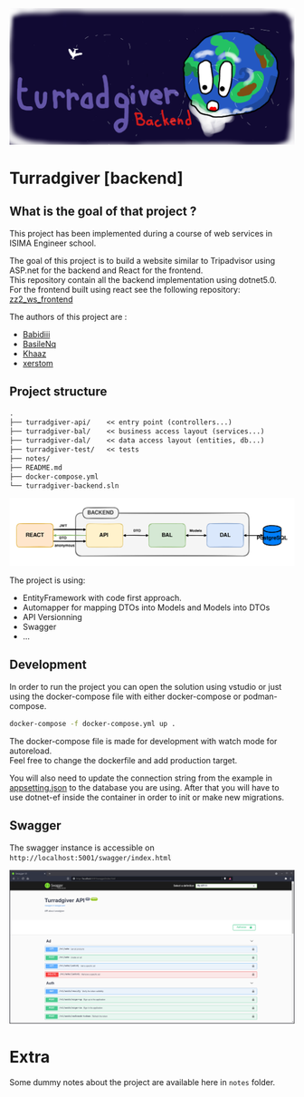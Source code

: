 <p align="center">
<img src="images/turradgiver-backend.png" alt="Turradgiver backend logo" title="logo" />
</p>

# Turradgiver [backend]

## What is the goal of that project ?

This project has been implemented during a course of web services in ISIMA Engineer school.  

The goal of this project is to build a website similar to Tripadvisor using ASP.net for the backend and React for the frontend.  
This repository contain all the backend implementation using dotnet5.0.  
For the frontend built using react see the following repository: [zz2_ws_frontend](https://github.com/easy-ma/zz2_ws_frontend)  

The authors of this project are :

- [Babidiii](https://github.com/Babidiii)
- [BasileNq](https://github.com/BasileNq)
- [Khaaz](https://github.com/Khaaz)
- [xerstom](https://github.com/xerstom)

## Project structure

```
.
├── turradgiver-api/    << entry point (controllers...)
├── turradgiver-bal/    << business access layout (services...)
├── turradgiver-dal/    << data access layout (entities, db...)
├── turradgiver-test/   << tests 
├── notes/
├── README.md
├── docker-compose.yml  
└── turradgiver-backend.sln 
```

<p align="center">
<img src="images/project-structure.png" alt="project structure img" title="structure" />
</p>

The project is using: 

- EntityFramework with code first approach.  
- Automapper for mapping DTOs into Models and Models into DTOs
- API Versionning
- Swagger
- ...

## Development 

In order to run the project you can open the solution using vstudio or just using the docker-compose file with either docker-compose or podman-compose.

```sh
docker-compose -f docker-compose.yml up .
```

The docker-compose file is made for development with watch mode for autoreload.  
Feel free to change the dockerfile and add production target.

You will also need to update the connection string from the example in [appsetting.json](https://github.com/easy-ma/zz2_ws_backend/blob/main/turradgiver-api/appsettings.json) to the database you are using. After that you will have to use dotnet-ef inside the container in order to init or make new migrations.

## Swagger

The swagger instance is accessible on `http://localhost:5001/swagger/index.html`

![Swagger](./images/swagger.png)

# Extra

Some dummy notes about the project are available here in `notes` folder.




